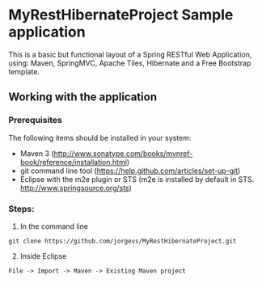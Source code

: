 # MyRestHibernateProject Sample application

This is a basic but functional layout of a Spring RESTful Web Application, using: Maven, SpringMVC, Apache Tiles, Hibernate and a Free Bootstrap template.

## Working with the application

### Prerequisites
The following items should be installed in your system:
* Maven 3 (http://www.sonatype.com/books/mvnref-book/reference/installation.html)
* git command line tool (https://help.github.com/articles/set-up-git)
* Eclipse with the m2e plugin or STS (m2e is installed by default in STS.  http://www.springsource.org/sts)

### Steps:

1) In the command line
```
git clone https://github.com/jorgevs/MyRestHibernateProject.git
```
2) Inside Eclipse
```
File -> Import -> Maven -> Existing Maven project
```


